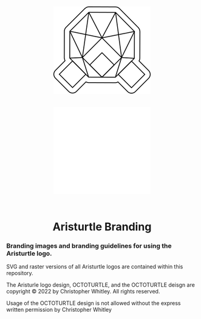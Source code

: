 <h1 align="center">

![Aristurtle Logo](https://raw.githubusercontent.com/AristurtleDev/Branding/main/imgs/aristurtle-logo/aristurtle-logo-256-dark.png#gh-light-mode-only)

![Aristurtle Logo](https://raw.githubusercontent.com/AristurtleDev/Branding/main/imgs/aristurtle-logo/aristurtle-logo-256-light.png#gh-dark-mode-only)

<br/>
Aristurtle Branding
</h1>

### Branding images and branding guidelines for using the Aristurtle logo.
SVG and raster versions of all Aristurtle logos are contained within this repository.

The Aristurle logo design, OCTOTURTLE, and the OCTOTURTLE deisgn are copyright © 2022 by Christopher Whitley. All rights reserved.

Usage of the OCTOTURTLE design is not allowed without the express written permission by Christopher Whitley
